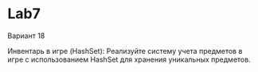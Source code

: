 # Lab7
Вариант 18

Инвентарь в игре (HashSet):
Реализуйте систему учета предметов в игре с использованием HashSet для хранения уникальных предметов.
